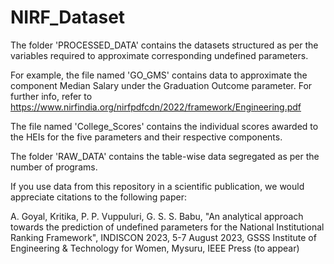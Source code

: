 # NIRF_Dataset

The folder 'PROCESSED_DATA' contains the datasets structured as per the variables required to approximate corresponding undefined parameters.

For example, the file named 'GO_GMS' contains data to approximate the component Median Salary under the Graduation Outcome parameter. For further info, refer to https://www.nirfindia.org/nirfpdfcdn/2022/framework/Engineering.pdf

The file named 'College_Scores' contains the individual scores awarded to the HEIs for the five parameters and their respective components.

The folder 'RAW_DATA' contains the table-wise data segregated as per the number of programs.

If you use data from this repository in a scientific publication, we would appreciate citations to the following paper:

A. Goyal, Kritika, P. P. Vuppuluri, G. S. S. Babu, "An analytical approach towards the prediction of undefined parameters for the National Institutional Ranking Framework", INDISCON 2023, 5-7 August 2023, GSSS Institute of Engineering & Technology for Women, Mysuru, IEEE Press (to appear)

